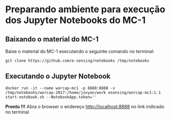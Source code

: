 # Preparando ambiente para execução dos Jupyter Notebooks do MC-1
## Baixando o material do MC-1
Baixe o material do MC-1 executando o seguinte comando no terminal:
```
git clone https://github.com/e-sensing/notebooks /tmp/notebooks
```
## Executando o Jupyter Notebook

```
docker run -it --name worcap-mc1 -p 8888:8888 -v /tmp/notebooks/worcap-2017:/home/jovyan/work esensing/worcap-mc1:1.1 start-notebook.sh --NotebookApp.token=''
```

**Pronto !!!** Abra o browser o endereço [http://localhost:8888](http://localhost:8888) no link indicado no terminal
